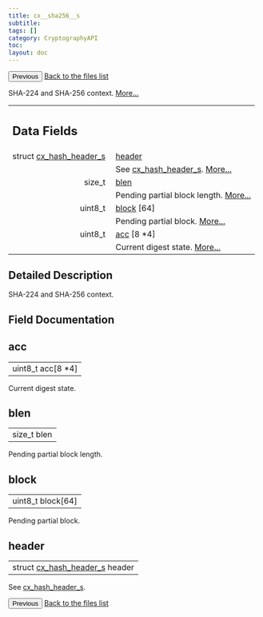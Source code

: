 ```yaml
---
title: cx__sha256__s
subtitle:
tags: []
category: CryptographyAPI
toc:
layout: doc
---
```


<button class="uk-button uk-button-default uk-button-small uk-margin-medium-top" onclick="history.back()">Previous</button>
<a class="uk-button uk-button-default uk-button-small uk-margin-medium-top crypto-button" href="../../crypto-api/files">Back to the files list</a>


<p>SHA-224 and SHA-256 context.  
 <a href="../cx__sha256__s#details">More...</a></p>
<table class="memberdecls">
<tr class="heading"><td colspan="4"><h2 class="groupheader"><a name="pub-attribs"></a>
Data Fields</h2></td></tr>
<tr class="memitem:ad5a251d434baeed078b92d184b5b29d5"><td class="memItemLeft" align="right" valign="top">struct <a class="el" href="../cx__hash__header__s">cx_hash_header_s</a>&#160;</td><td colspan="3" class="memItemRight" valign="bottom"><a class="el" href="../cx__sha256__s#ad5a251d434baeed078b92d184b5b29d5">header</a></td></tr>
<tr class="memdesc:ad5a251d434baeed078b92d184b5b29d5"><td class="mdescLeft">&#160;</td><td colspan="3" class="mdescRight">See <a class="el" href="../cx__hash__header__s" title="Common message digest context, used as abstract type. ">cx_hash_header_s</a>.  <a href="#ad5a251d434baeed078b92d184b5b29d5">More...</a><br /></td></tr>
<tr class="memitem:a01b3030b6f1b1247ba11bd7fdee173b6"><td class="memItemLeft" align="right" valign="top">size_t&#160;</td><td colspan="3" class="memItemRight" valign="bottom"><a class="el" href="../cx__sha256__s#a01b3030b6f1b1247ba11bd7fdee173b6">blen</a></td></tr>
<tr class="memdesc:a01b3030b6f1b1247ba11bd7fdee173b6"><td class="mdescLeft">&#160;</td><td colspan="3" class="mdescRight">Pending partial block length.  <a href="#a01b3030b6f1b1247ba11bd7fdee173b6">More...</a><br /></td></tr>
<tr class="memitem:ab57f35be75021d367d3e9eedc56e3ee2"><td class="memItemLeft" align="right" valign="top">uint8_t&#160;</td><td colspan="3" class="memItemRight" valign="bottom"><a class="el" href="../cx__sha256__s#ab57f35be75021d367d3e9eedc56e3ee2">block</a> [64]</td></tr>
<tr class="memdesc:ab57f35be75021d367d3e9eedc56e3ee2"><td class="mdescLeft">&#160;</td><td colspan="3" class="mdescRight">Pending partial block.  <a href="#ab57f35be75021d367d3e9eedc56e3ee2">More...</a><br /></td></tr>
<tr class="memitem:abef99bdd568141a00e8ca43b0047bb0f"><td class="memItemLeft" align="right" valign="top">uint8_t&#160;</td><td colspan="3" class="memItemRight" valign="bottom"><a class="el" href="../cx__sha256__s#abef99bdd568141a00e8ca43b0047bb0f">acc</a> [8 *4]</td></tr>
<tr class="memdesc:abef99bdd568141a00e8ca43b0047bb0f"><td class="mdescLeft">&#160;</td><td colspan="3" class="mdescRight">Current digest state.  <a href="#abef99bdd568141a00e8ca43b0047bb0f">More...</a><br /></td></tr>
</table>
<a name="details" id="details"></a>

## Detailed Description

<div class="textblock"><p>SHA-224 and SHA-256 context. </p>
</div><h2 class="groupheader">Field Documentation</h2>
<a id="abef99bdd568141a00e8ca43b0047bb0f"></a>
<h2 class="memtitle">acc</h2>

<div class="memitem">
<div class="memproto">
      <table class="memname">
        <tr>
          <td class="memname">uint8_t acc[8 *4]</td>
        </tr>
      </table>
</div><div class="memdoc">

<p>Current digest state. </p>

</div>
</div>
<a id="a01b3030b6f1b1247ba11bd7fdee173b6"></a>
<h2 class="memtitle">blen</h2>

<div class="memitem">
<div class="memproto">
      <table class="memname">
        <tr>
          <td class="memname">size_t blen</td>
        </tr>
      </table>
</div><div class="memdoc">

<p>Pending partial block length. </p>

</div>
</div>
<a id="ab57f35be75021d367d3e9eedc56e3ee2"></a>
<h2 class="memtitle">block</h2>

<div class="memitem">
<div class="memproto">
      <table class="memname">
        <tr>
          <td class="memname">uint8_t block[64]</td>
        </tr>
      </table>
</div><div class="memdoc">

<p>Pending partial block. </p>

</div>
</div>
<a id="ad5a251d434baeed078b92d184b5b29d5"></a>
<h2 class="memtitle">header</h2>

<div class="memitem">
<div class="memproto">
      <table class="memname">
        <tr>
          <td class="memname">struct <a class="el" href="../cx__hash__header__s">cx_hash_header_s</a> header</td>
        </tr>
      </table>
</div><div class="memdoc">

<p>See <a class="el" href="../cx__hash__header__s" title="Common message digest context, used as abstract type. ">cx_hash_header_s</a>. </p>

</div>
</div>
<button class="uk-button uk-button-default uk-button-small uk-margin-medium-top" onclick="history.back()">Previous</button>
<a class="uk-button uk-button-default uk-button-small uk-margin-medium-top crypto-button" href="../../crypto-api/files">Back to the files list</a>
